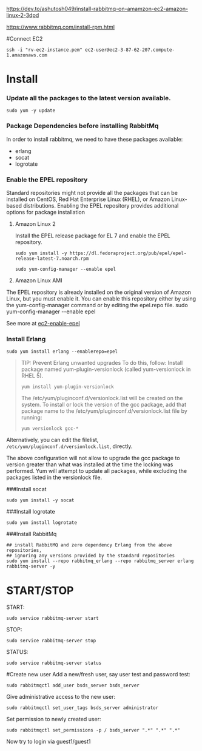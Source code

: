 https://dev.to/ashutosh049/install-rabbitmq-on-amamzon-ec2-amazon-linux-2-3dpd

https://www.rabbitmq.com/install-rpm.html

#Connect EC2
```shell script
ssh -i "rv-ec2-instance.pem" ec2-user@ec2-3-87-62-207.compute-1.amazonaws.com
```
# Install

### Update all the packages to the latest version available.
```shell script
sudo yum -y update
```
### Package Dependencies before installing RabbitMq
In order to install rabbitmq, we need to have these packages available:
- erlang
- socat
- logrotate

### Enable the EPEL repository
Standard repositories might not provide all the packages that can be installed on CentOS, Red Hat Enterprise Linux (RHEL), or Amazon Linux-based distributions. Enabling the EPEL repository provides additional options for package installation

1. Amazon Linux 2

   Install the EPEL release package for EL 7 and enable the EPEL repository.
   ```shell script
   sudo yum install -y https://dl.fedoraproject.org/pub/epel/epel-release-latest-7.noarch.rpm
   ```
   ```shell script
   sudo yum-config-manager --enable epel
   ```
2. Amazon Linux AMI

The EPEL repository is already installed on the original version of Amazon Linux, but you must enable it. You can enable this repository either by using the yum-config-manager command or by editing the epel.repo file.
sudo yum-config-manager --enable epel

See more at [ec2-enable-epel](https://aws.amazon.com/premiumsupport/knowledge-center/ec2-enable-epel/)

### Install Erlang
```shell script
sudo yum install erlang --enablerepo=epel
```

>TIP: Prevent Erlang unwanted upgrades
>To do this, follow:
>Install package named yum-plugin-versionlock (called yum-versionlock in RHEL 5).
>``` shell script
>yum install yum-plugin-versionlock
>```
>The /etc/yum/pluginconf.d/versionlock.list will be created on the system.
>To install or lock the version of the gcc package, add that package name to the /etc/yum/pluginconf.d/versionlock.list file by running:
>``` shell script
>yum versionlock gcc-*
>```
Alternatively, you can edit the filelist, ```/etc/yum/pluginconf.d/versionlock.list```, directly.

The above configuration will not allow to upgrade the gcc package to version greater than what was installed at the time the locking was performed.
Yum will attempt to update all packages, while excluding the packages listed in the versionlock file.


###Install socat
```shell script
sudo yum install -y socat
```
###Install logrotate
```shell script
sudo yum install logrotate
```
###Install RabbitMq
```shell script
## install RabbitMQ and zero dependency Erlang from the above repositories,
## ignoring any versions provided by the standard repositories
sudo yum install --repo rabbitmq_erlang --repo rabbitmq_server erlang rabbitmq-server -y
```

# START/STOP
START:
```shell script
sudo service rabbitmq-server start
```
STOP:
```shell script
sudo service rabbitmq-server stop
```
STATUS:
```shell script
sudo service rabbitmq-server status
```

#Create new user
Add a new/fresh user, say user test and password test:
```shell script
sudo rabbitmqctl add_user bsds_server bsds_server
```
Give administrative access to the new user:
```shell script
sudo rabbitmqctl set_user_tags bsds_server administrator
```
Set permission to newly created user:
```shell script
sudo rabbitmqctl set_permissions -p / bsds_server ".*" ".*" ".*"
```
Now try to login via guest1/guest1